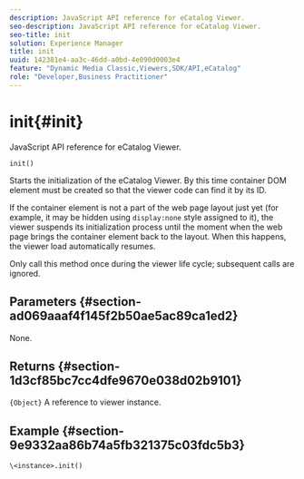 ```yaml
---
description: JavaScript API reference for eCatalog Viewer.
seo-description: JavaScript API reference for eCatalog Viewer.
seo-title: init
solution: Experience Manager
title: init
uuid: 142381e4-aa3c-46dd-a0bd-4e090d0003e4
feature: "Dynamic Media Classic,Viewers,SDK/API,eCatalog"
role: "Developer,Business Practitioner"
---
```


# init{#init}

JavaScript API reference for eCatalog Viewer.

 `init()`

Starts the initialization of the eCatalog Viewer. By this time container DOM element must be created so that the viewer code can find it by its ID.

If the container element is not a part of the web page layout just yet (for example, it may be hidden using `display:none` style assigned to it), the viewer suspends its initialization process until the moment when the web page brings the container element back to the layout. When this happens, the viewer load automatically resumes.

Only call this method once during the viewer life cycle; subsequent calls are ignored.

## Parameters {#section-ad069aaaf4f145f2b50ae5ac89ca1ed2}

None.

## Returns {#section-1d3cf85bc7cc4dfe9670e038d02b9101}

`{Object}` A reference to viewer instance.

## Example {#section-9e9332aa86b74a5fb321375c03fdc5b3}

```
\<instance>.init()
```

